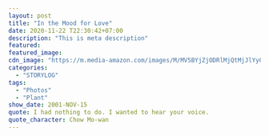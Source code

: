 ```yaml
---
layout: post
title: "In the Mood for Love"
date: 2020-11-22 T22:30:42+07:00
description: "This is meta description"
featured:
featured_image:
cdn_image: "https://m.media-amazon.com/images/M/MV5BYjZjODRlMjQtMjJlYy00ZDBjLTkyYTQtZGQxZTk5NzJhYmNmXkEyXkFqcGdeQXVyMTQxNzMzNDI@._V1_.jpg"
categories:
  - "STORYLOG"
tags:
  - "Photos"
  - "Plant"
show_date: 2001-NOV-15
quote: I had nothing to do. I wanted to hear your voice.
quote_character: Chow Mo-wan
---
```

